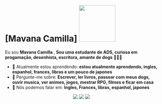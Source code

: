 # [Mavana Camilla] <img src="https://i.pinimg.com/originals/11/fb/da/11fbda3fb3a9d019f3358026f29754be.gif" width="120px">

Eu sou <strong>Mavana Camilla </strong>, <strong>Sou uma estudante de ADS, curiosa em progamação, desenhista, escritora, amante de dogs</strong> 👨🏻‍💻 

- 🚀 Atualmente estou aprendendo: <strong>estou atualmente aprendendo, ingles, espanhol, frances, libras e um pouco de japones </strong> 
- 💬 Pergunte-me sobre: <strong>Escrever, ler livros, passear com meus dogs, ouvir musica, ver animes, jogos, mestrar RPG, filmes e ficar em casa</strong>
- 📣 Nós podemos falar em: <strong>Ingles, Frances, libras, espanhol, japones</strong>

<div align="center">

  <a href="#" alt="Gmail">
    <img src="https://img.shields.io/badge/-Gmail-FF0000?style=flat-square&labelColor=FF0000&logo=gmail&logoColor=white&link=LINK-DO-SEU-EMAIL"/></a>

  <a href="#" alt="Linkedin">
    <img src="https://img.shields.io/badge/-Linkedin-0e76a8?style=flat-square&logo=Linkedin&logoColor=white&link=LINK-DO-SEU-LINKEDIN" /></a>

  <a href="#" alt="Instagram">
    <img src="https://img.shields.io/badge/-Instagram-DF0174?style=flat-square&labelColor=DF0174&logo=instagram&logoColor=white&link=LINK-DO-SEU-INSTAGRAM"/></a>

</div>
